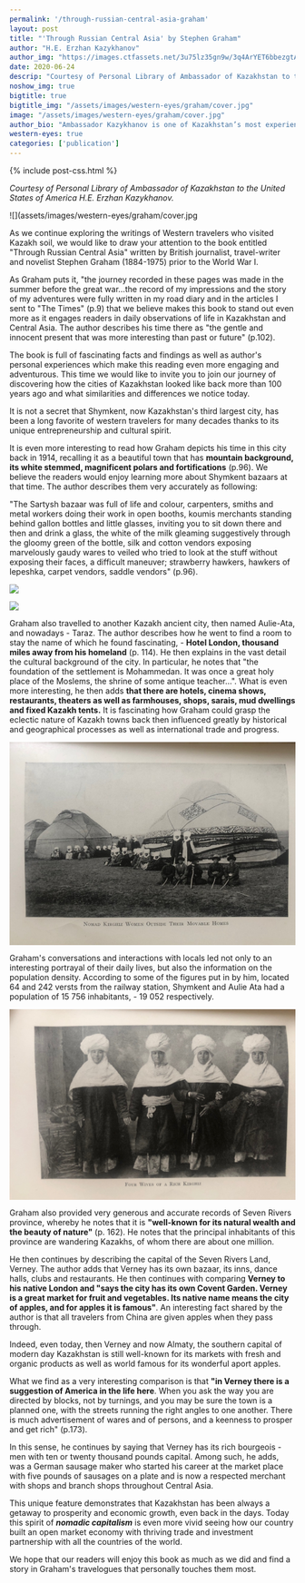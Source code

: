 ```yaml
---
permalink: '/through-russian-central-asia-graham'
layout: post
title: "'Through Russian Central Asia' by Stephen Graham"
author: "H.E. Erzhan Kazykhanov"
author_img: "https://images.ctfassets.net/3u75lz35gn9w/3q4ArYET6bbezgtAY4AH1T/33b7a5077aa48a22c62cba01db4f95be/Ambassador_Erzhan_Kazykhanov.jpg"
date: 2020-06-24
descrip: "Courtesy of Personal Library of Ambassador of Kazakhstan to the United States of America H.E. Erzhan Kazykhanov."
noshow_img: true
bigtitle: true
bigtitle_img: "/assets/images/western-eyes/graham/cover.jpg"
image: "/assets/images/western-eyes/graham/cover.jpg"
author_bio: "Ambassador Kazykhanov is one of Kazakhstan’s most experienced diplomats. Prior to his appointment as the Ambassador to the U.S., Ambassador Kazykhanov served as Foreign Minister and Ambassador to the United Kingdom of Great Britain & Northern Ireland."
western-eyes: true
categories: ['publication']
---
```

{% include post-css.html %}

<style>
  .post-bigtitle > div > h1 {
    font-size: 5.2rem;
  }

  ul:not(.usa-sidenav-list) > li {
    list-style-type: "– ";
    margin-bottom: 0!important;
  }

img {
  display: block; 
  margin-left: auto; 
  margin-right: auto; 
  max-height: 500px;
  width: auto; 
}

</style>
<em>Courtesy of Personal Library of Ambassador of Kazakhstan to the United States of America H.E. Erzhan Kazykhanov.</em>

![](assets/images/western-eyes/graham/cover.jpg

As we continue exploring the writings of Western travelers who visited Kazakh soil, we would like to draw your attention to the book entitled "Through Russian Central Asia" written by British journalist, travel-writer and novelist Stephen Graham (1884-1975) prior to the World War I. 

As Graham puts it, "the journey recorded in these pages was made in the summer before the great war…the record of my impressions and the story of my adventures were fully written in my road diary and in the articles I sent to "The Times"  (p.9) that we believe makes this book to stand out even more as it engages readers in daily observations of life in Kazakhstan and Central Asia. The author describes his time there as "the gentle and innocent present that was more interesting than past or future" (p.102). 

The book is full of fascinating facts and findings as well as author's personal experiences which make this reading even more engaging and adventurous. This time we would like to invite you to join our journey of discovering how the cities of Kazakhstan looked like back more than 100 years ago and what similarities and differences we notice today.

It is not a secret that Shymkent, now Kazakhstan's third largest city, has been a long favorite of western travelers for many decades thanks to its unique entrepreneurship and cultural spirit.  

It is even more interesting to read how Graham depicts his time in this city back in 1914, recalling it as a beautiful town that has **mountain background, its white stemmed, magnificent polars and fortifications** (p.96). We believe the readers would enjoy learning more about Shymkent bazaars at that time. The author describes them very accurately as following: 

"The Sartysh bazaar was full of life and colour, carpenters, smiths and metal workers doing their work in open booths, koumis merchants standing behind gallon bottles and little glasses, inviting you to sit down there and then and drink a glass, the white of the milk gleaming suggestively through the gloomy green of the bottle, silk and cotton vendors exposing marvelously gaudy wares to veiled who tried to look at the stuff without exposing their faces, a difficult maneuver; strawberry  hawkers, hawkers of lepeshka, carpet vendors, saddle vendors" (p.96). 

![](assets/images/western-eyes/graham/scan1_2.png)

![](assets/images/western-eyes/graham/scan1_1.png)

Graham also travelled to another Kazakh ancient city, then named 
Aulie-Ata, and nowadays - Taraz. The author describes how he went to find a room to stay the name of which he found fascinating, - **Hotel London, thousand miles away from his homeland** (p. 114).  He then explains in the vast detail the cultural background of the city. In particular, he notes that "the foundation of the settlement is Mohammedan. It was once a great holy place of the Moslems, the shrine of some antique teacher…". What is even more interesting, he then adds **that there are hotels, cinema shows, restaurants, theaters as well as farmhouses, shops, sarais, mud dwellings and fixed Kazakh tents.** It is fascinating how Graham could grasp the eclectic nature of Kazakh towns back then influenced greatly by historical and geographical processes as well as international trade and progress. 

![](assets/images/western-eyes/graham/scan2.png)

Graham's conversations and interactions with locals led not only to an interesting portrayal of their daily lives, but also the information on the population density. According to some of the figures put in by him, located 64 and 242 versts from the railway station, Shymkent and Aulie Ata had a population of 15 756 inhabitants, - 19 052 respectively. 

![](assets/images/western-eyes/graham/scan3.jpg)

Graham also provided very generous and accurate records of Seven Rivers province, whereby he notes that it is **"well-known for its natural wealth and the beauty of nature"** (p. 162). He notes that the principal inhabitants of this province are wandering Kazakhs, of whom there are about one million. 

He then continues by describing the capital of the Seven Rivers Land, Verney. The author adds that Verney has its own bazaar, its inns, dance halls, clubs and restaurants. He then continues with comparing **Verney to his native London and "says the city has its own Covent Garden. Verney is a great market for fruit and vegetables. Its native name means the city of apples, and for apples it is famous"**. An interesting fact shared by the author is that all travelers from China are given apples when they pass through.

Indeed, even today, then Verney and now Almaty, the southern capital of modern day Kazakhstan is still well-known for its markets with fresh and organic products as well as world famous for its wonderful aport apples. 

What we find as a very interesting comparison is that **"in Verney there is a suggestion of America in the life here**. When you ask the way you are directed by blocks, not by turnings, and you may be sure the town is a planned one, with the streets running the right angles to one another. There is much advertisement of wares and of persons, and a keenness to prosper and get rich" (p.173).  

In this sense, he continues by  saying that Verney has its rich bourgeois - men with ten or twenty thousand pounds capital. Among such, he adds, was a German sausage maker who started his career at the market place with five pounds of sausages on a plate and is now a respected merchant with shops and branch shops throughout Central Asia.

This unique feature demonstrates that Kazakhstan has been always a getaway to prosperity and economic growth, even back in the days. Today this spirit of ***nomadic capitalism*** is even more vivid seeing how our country built an open market economy with thriving trade and investment partnership with all the countries of the world. 

We hope that our readers will enjoy this book as much as we did and find a story in Graham's travelogues that personally touches them most. 